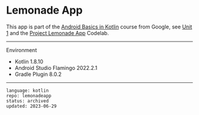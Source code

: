 # Lemonade App

This app is part of the [Android Basics in Kotlin] course from Google, see [Unit 1] and the [Project Lemonade App] Codelab.

[Android Basics in Kotlin]: https://developer.android.com/courses/android-basics-kotlin/course
[Unit 1]: https://developer.android.com/courses/android-basics-kotlin/unit-1
[Project Lemonade App]: https://developer.android.com/codelabs/basic-android-kotlin-training-project-lemonade

---

Environment

- Kotlin 1.8.10
- Android Studio Flamingo 2022.2.1
- Gradle Plugin 8.0.2

---

```
language: kotlin
repo: lemonadeapp
status: archived
updated: 2023-06-29
```
